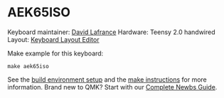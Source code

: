 # AEK65ISO

Keyboard maintainer: [David Lafrance](https://github.com/dlhextall)
Hardware: Teensy 2.0 handwired
Layout: [Keyboard Layout Editor](http://www.keyboard-layout-editor.com/#/gists/73bf1202cdcb0c59fbf8667ac84684b0)

Make example for this keyboard: 

    make aek65iso

See the [build environment setup](https://docs.qmk.fm/#/getting_started_build_tools) and the [make instructions](https://docs.qmk.fm/#/getting_started_make_guide) for more information. Brand new to QMK? Start with our [Complete Newbs Guide](https://docs.qmk.fm/#/newbs).
